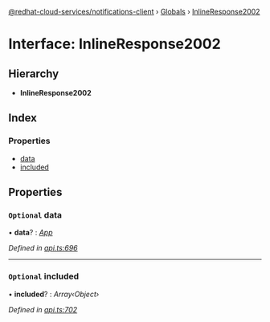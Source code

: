 [@redhat-cloud-services/notifications-client](../README.md) › [Globals](../globals.md) › [InlineResponse2002](inlineresponse2002.md)

# Interface: InlineResponse2002

## Hierarchy

* **InlineResponse2002**

## Index

### Properties

* [data](inlineresponse2002.md#optional-data)
* [included](inlineresponse2002.md#optional-included)

## Properties

### `Optional` data

• **data**? : *[App](../modules/app.md)*

*Defined in [api.ts:696](https://github.com/RedHatInsights/javascript-clients/blob/master/packages/hooks/api.ts#L696)*

___

### `Optional` included

• **included**? : *Array‹Object›*

*Defined in [api.ts:702](https://github.com/RedHatInsights/javascript-clients/blob/master/packages/hooks/api.ts#L702)*
